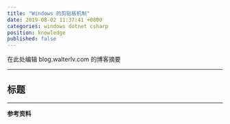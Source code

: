 ```yaml
---
title: "Windows 的剪贴板机制"
date: 2019-08-02 11:37:41 +0800
categories: windows dotnet csharp
position: knowledge
published: false
---
```


在此处编辑 blog.walterlv.com 的博客摘要

---

<div id="toc"></div>

## 标题

---

**参考资料**